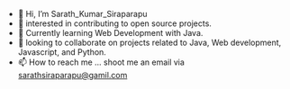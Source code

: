 - 👋 Hi, I’m Sarath_Kumar_Siraparapu
- 👀  interested in contributing to open source projects.
- 🌱  Currently learning Web Development with Java.
- 💞️  looking to collaborate on projects related to Java, Web development, Javascript, and Python.
- 📫 How to reach me ... shoot me an email via sarathsiraparapu@gamil.com

<!---
sarathkumarsiraparapu/sarathkumarsiraparapu is a ✨ special ✨ repository because its `README.md` (this file) appears on your GitHub profile.
You can click the Preview link to take a look at your changes.
--->
